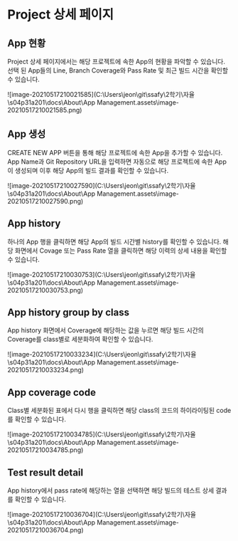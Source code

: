 # Project 상세 페이지

## App 현황

Project 상세 페이지에서는 해당 프로젝트에 속한 App의 현황을 파악할 수 있습니다. 선택 된 App들의 Line, Branch Coverage와 Pass Rate 및 최근 빌드 시간을 확인할 수 있습니다.

![image-20210517210021585](C:\Users\jeon\git\ssafy\2학기\자율\s04p31a201\docs\About\App Management.assets\image-20210517210021585.png)



## App 생성

CREATE NEW APP 버튼을 통해 해당 프로젝트에 속한 App을 추가할 수 있습니다. App Name과 Git Repository URL을 입력하면 자동으로 해당 프로젝트에 속한 App이 생성되며 이후 해당 App의 빌드 결과를 확인할 수 있습니다.

![image-20210517210027590](C:\Users\jeon\git\ssafy\2학기\자율\s04p31a201\docs\About\App Management.assets\image-20210517210027590.png)



## App history

하나의 App 행을 클릭하면 해당 App의 빌드 시간별 history를 확인할 수 있습니다. 해당 화면에서 Covage 또는 Pass Rate 열을 클릭하면 해당 이력의 상세 내용을 확인할 수 있습니다.

![image-20210517210030753](C:\Users\jeon\git\ssafy\2학기\자율\s04p31a201\docs\About\App Management.assets\image-20210517210030753.png)



## App history group by class

App history 화면에서 Coverage에 해당하는 값을 누르면 해당 빌드 시간의 Coverage를 class별로 세분화하여 확인할 수 있습니다.

![image-20210517210033234](C:\Users\jeon\git\ssafy\2학기\자율\s04p31a201\docs\About\App Management.assets\image-20210517210033234.png)



## App coverage code

Class별 세분화된 표에서 다시 행을 클릭하면 해당 class의 코드의 하이라이팅된 code를 확인할 수 있습니다.

![image-20210517210034785](C:\Users\jeon\git\ssafy\2학기\자율\s04p31a201\docs\About\App Management.assets\image-20210517210034785.png)

## Test result detail

App history에서 pass rate에 해당하는 열을 선택하면 해당 빌드의 테스트 상세 결과를 확인할 수 있습니다.

![image-20210517210036704](C:\Users\jeon\git\ssafy\2학기\자율\s04p31a201\docs\About\App Management.assets\image-20210517210036704.png)